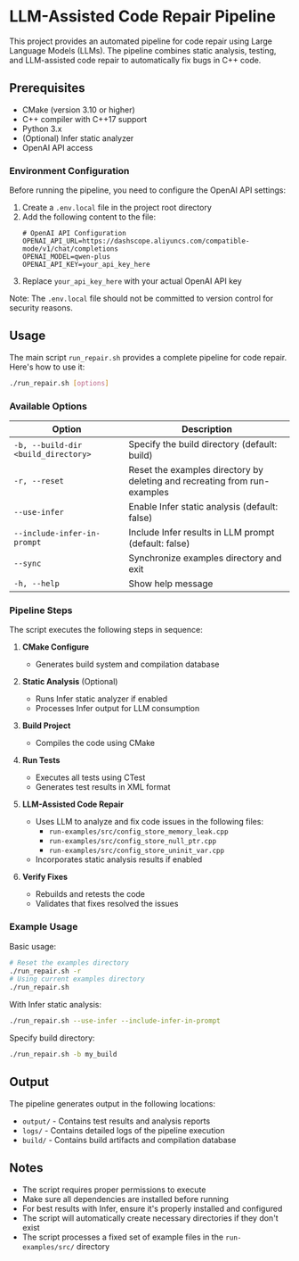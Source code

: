 # LLM-Assisted Code Repair Pipeline

This project provides an automated pipeline for code repair using Large Language Models (LLMs). The pipeline combines static analysis, testing, and LLM-assisted code repair to automatically fix bugs in C++ code.

## Prerequisites

- CMake (version 3.10 or higher)
- C++ compiler with C++17 support
- Python 3.x
- (Optional) Infer static analyzer
- OpenAI API access

### Environment Configuration

Before running the pipeline, you need to configure the OpenAI API settings:

1. Create a `.env.local` file in the project root directory
2. Add the following content to the file:
   ```
   # OpenAI API Configuration
   OPENAI_API_URL=https://dashscope.aliyuncs.com/compatible-mode/v1/chat/completions
   OPENAI_MODEL=qwen-plus
   OPENAI_API_KEY=your_api_key_here
   ```
3. Replace `your_api_key_here` with your actual OpenAI API key

Note: The `.env.local` file should not be committed to version control for security reasons.

## Usage

The main script `run_repair.sh` provides a complete pipeline for code repair. Here's how to use it:

```bash
./run_repair.sh [options]
```

### Available Options

| Option | Description |
|--------|-------------|
| `-b, --build-dir <build_directory>` | Specify the build directory (default: build) |
| `-r, --reset` | Reset the examples directory by deleting and recreating from run-examples |
| `--use-infer` | Enable Infer static analysis (default: false) |
| `--include-infer-in-prompt` | Include Infer results in LLM prompt (default: false) |
| `--sync` | Synchronize examples directory and exit |
| `-h, --help` | Show help message |

### Pipeline Steps

The script executes the following steps in sequence:

1. **CMake Configure**
   - Generates build system and compilation database

2. **Static Analysis** (Optional)
   - Runs Infer static analyzer if enabled
   - Processes Infer output for LLM consumption

3. **Build Project**
   - Compiles the code using CMake

4. **Run Tests**
   - Executes all tests using CTest
   - Generates test results in XML format

5. **LLM-Assisted Code Repair**
   - Uses LLM to analyze and fix code issues in the following files:
     - `run-examples/src/config_store_memory_leak.cpp`
     - `run-examples/src/config_store_null_ptr.cpp`
     - `run-examples/src/config_store_uninit_var.cpp`
   - Incorporates static analysis results if enabled

6. **Verify Fixes**
   - Rebuilds and retests the code
   - Validates that fixes resolved the issues

### Example Usage

Basic usage:
```bash
# Reset the examples directory
./run_repair.sh -r
# Using current examples directory
./run_repair.sh

```

With Infer static analysis:
```bash
./run_repair.sh --use-infer --include-infer-in-prompt
```

Specify build directory:
```bash
./run_repair.sh -b my_build
```

## Output

The pipeline generates output in the following locations:

- `output/` - Contains test results and analysis reports
- `logs/` - Contains detailed logs of the pipeline execution
- `build/` - Contains build artifacts and compilation database

## Notes

- The script requires proper permissions to execute
- Make sure all dependencies are installed before running
- For best results with Infer, ensure it's properly installed and configured
- The script will automatically create necessary directories if they don't exist
- The script processes a fixed set of example files in the `run-examples/src/` directory

